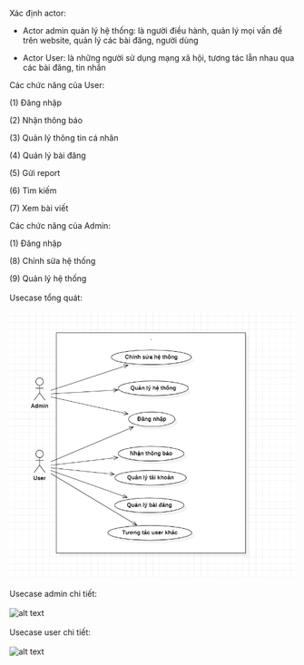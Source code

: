 Xác định actor: 

+ Actor admin quản lý hệ thống: là người điều hành, quản lý mọi vấn đề trên website, quản lý các bài đăng, người dùng

+ Actor User: là những người sử dụng mạng xã hội, tương tác lẫn nhau qua các bài đăng, tin nhắn

Các chức năng của User:

(1) Đăng nhập

(2) Nhận thông báo

(3) Quản lý thông tin cá nhân

(4) Quản lý bài đăng

(5) Gửi report

(6) Tìm kiếm

(7) Xem bài viết

Các chức năng của Admin:

(1) Đăng nhập

(8) Chỉnh sửa hệ thống

(9) Quản lý hệ thống </br></br>
Usecase tổng quát:</br></br>
![alt text](https://github.com/nam0912nguyen/VUWIT16A_WebMXH/blob/master/documentation/drafts/usecase/Usecase%20Tổng%20quát.PNG)</br></br>
Usecase admin chi tiết:</br></br>
![alt text](https://github.com/nam0912nguyen/VUWIT16A_WebMXH/blob/master/documentation/drafts/usecase/usecase%20admin%20chi%20tiết.png)</br></br>
Usecase user chi tiết:</br></br>
![alt text](https://github.com/nam0912nguyen/VUWIT16A_WebMXH/blob/master/documentation/drafts/usecase/usecase%20user%20chi%20tiết.png)</br></br>
